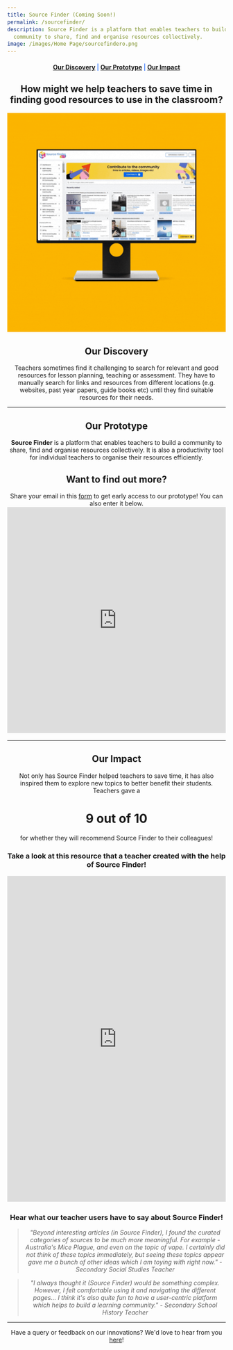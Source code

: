 ```yaml
---
title: Source Finder (Coming Soon!)
permalink: /sourcefinder/
description: Source Finder is a platform that enables teachers to build a
  community to share, find and organise resources collectively.
image: /images/Home Page/sourcefindero.png
---
```

<center><h4 style="color:#578ffe;"><a href="#discovery">Our Discovery</a>  |  <a href="#innovation">Our Prototype</a>  |  <a href="#impact">Our Impact</a></h4></center>

<center><h2>How might we help teachers to save time in finding good resources to use in the classroom?</h2></center>

![featured](/images/Source%20Finder/sffeaturedimagev3reduced.gif)

<center><h2 id="discovery">Our Discovery</h2></center>

<center>Teachers sometimes find it challenging to search for relevant and good resources for lesson planning, teaching or assessment. They have to manually search for links and resources from different locations (e.g. websites, past year papers, guide books etc) until they find suitable resources for their needs.</center>

-----------------

<center><h2 id="innovation">Our Prototype</h2></center>
	
<center><b>Source Finder</b> is a platform that enables teachers to build a community to share, find and organise resources collectively. It is also a productivity tool for individual teachers to organise their resources efficiently.</center>

<center><h2>Want to find out more?</h2></center>
<center>Share your email in this <a href="https://for.edu.sg/sf-interest">form</a> to get early access to our prototype! You can also enter it below.</center>

<iframe marginwidth="0" marginheight="0" frameborder="0" height="520" width="100%" src="https://docs.google.com/forms/d/e/1FAIpQLSe9pylwu9X3KXhCWWNrz1lEzO1llkWo-7WnxlQqGp3sPsRTYg/viewform?embedded=true">Loading…</iframe>

------------------

<center><h2 id="impact">Our Impact</h2></center>

<center>Not only has Source Finder helped teachers to save time, it has also inspired them to explore new topics to better benefit their students. Teachers gave a </center>
<center><h1>9 out of 10</h1></center>
<center>for whether they will recommend Source Finder to their colleagues!</center>

<center><h3>Take a look at this resource that a teacher created with the help of Source Finder!</h3></center>

<iframe src="https://docs.google.com/document/d/e/2PACX-1vTW8VeID0i-Cgo7B6wF9DgEsJoPJSIMd19pCTQi_F5uWDJhvhslh6l7dCtbYk2FIA/pub?embedded=true" width="100%" height="750" frameborder="0" marginheight="0" marginwidth="0"></iframe>

<center><h3>Hear what our teacher users have to say about Source Finder!</h3></center>

<center><blockquote><i>"Beyond interesting articles (in Source Finder), I found the curated categories of sources to be much more meaningful. For example - Australia's Mice Plague, and even on the topic of vape. I certainly did not think of these topics immediately, but seeing these topics appear gave me a bunch of other ideas which I am toying with right now." - Secondary Social Studies Teacher</i></blockquote></center>

<center><blockquote><i>"I always thought it (Source Finder) would be something complex. However, I felt comfortable using it and navigating the different pages… I think it's also quite fun to have a user-centric platform which helps to build a learning community." - Secondary School History Teacher </i></blockquote></center>

--------

<center>Have a query or feedback on our innovations? We'd love to hear from you <a href="/contact">here</a>!</center>